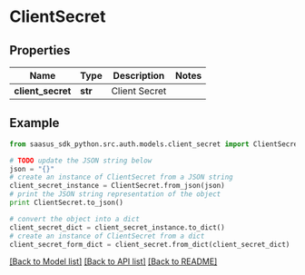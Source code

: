 # ClientSecret


## Properties

Name | Type | Description | Notes
------------ | ------------- | ------------- | -------------
**client_secret** | **str** | Client Secret | 

## Example

```python
from saasus_sdk_python.src.auth.models.client_secret import ClientSecret

# TODO update the JSON string below
json = "{}"
# create an instance of ClientSecret from a JSON string
client_secret_instance = ClientSecret.from_json(json)
# print the JSON string representation of the object
print ClientSecret.to_json()

# convert the object into a dict
client_secret_dict = client_secret_instance.to_dict()
# create an instance of ClientSecret from a dict
client_secret_form_dict = client_secret.from_dict(client_secret_dict)
```
[[Back to Model list]](../README.md#documentation-for-models) [[Back to API list]](../README.md#documentation-for-api-endpoints) [[Back to README]](../README.md)


